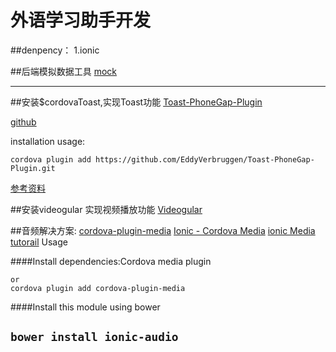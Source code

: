 # 外语学习助手开发

##denpency：
1.ionic



##后端模拟数据工具
[mock](http://mockjs.com/)

-----------------------------------------------
##安装$cordovaToast,实现Toast功能
[Toast-PhoneGap-Plugin](http://ngcordova.com/docs/plugins/toast/)

[github](https://github.com/EddyVerbruggen/Toast-PhoneGap-Plugin#2-screenshots)

installation usage:
```
cordova plugin add https://github.com/EddyVerbruggen/Toast-PhoneGap-Plugin.git
```
[参考资料](http://devdactic.com/pull-to-refresh-ionic/)

##安装videogular 实现视频播放功能
[Videogular](http://www.videogular.com/)


##音频解决方案:
[cordova-plugin-media](https://github.com/apache/cordova-plugin-media)
[Ionic - Cordova Media](https://www.tutorialspoint.com/ionic/ionic_media.htm)
[ionic Media](http://arielfaur.github.io/ionic-audio/)
[tutorail](https://www.thepolyglotdeveloper.com/2014/11/playing-audio-android-ios-ionicframework-app/)
Usage

####Install dependencies:Cordova media plugin

```ionic plugin add cordova-plugin-media
or
cordova plugin add cordova-plugin-media

```

####Install this module using bower

```bower install ionic-audio```
------------------------------------